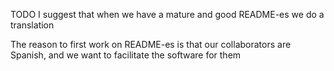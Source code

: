 TODO I suggest that when we have a mature and good README-es we do a translation

The reason to first work on README-es is that our collaborators are Spanish, and we want to facilitate the software for them
